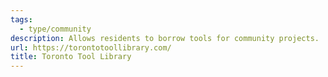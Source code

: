 ```yaml
---
tags:
  - type/community
description: Allows residents to borrow tools for community projects.
url: https://torontotoollibrary.com/
title: Toronto Tool Library
---
```



